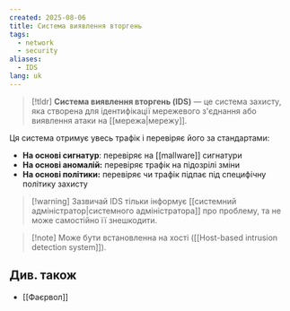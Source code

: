 ```yaml
---
created: 2025-08-06
title: Система виявлення вторгень
tags:
  - network
  - security
aliases:
  - IDS
lang: uk
---
```


> [!tldr]
> **Система виявлення вторгень (IDS)** — це система захисту, яка створена для ідентифікації мережевого з'єднання або виявлення атаки на [[мережа|мережу]].
> 

Ця система отримує увесь трафік і перевіряє його за стандартами:

- **На основі сигнатур**: перевіряє на [[mallware]] сигнатури
- **На основі аномалій:** перевіряє трафік на підозрілі зміни
- **На основі політики:** перевіряє чи трафік підпає під специфічну політику захисту 

> [!warning] Зазвичай IDS тільки інформує [[системний адміністратор|системного адміністратора]] про проблему, та не може самостійно її знешкодити.

> [!note] Може бути встановленна на хості ([[Host-based intrusion detection system]]).

## Див. також

- [[Фаєрвол]]